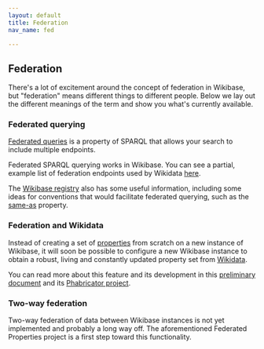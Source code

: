 ```yaml
---
layout: default
title: Federation
nav_name: fed

---
```

## Federation 

There's a lot of excitement around the concept of federation in Wikibase, but "federation" means different things to different people. Below we lay out the different meanings of the term and show you what's currently available.

### Federated querying

[Federated queries](https://www.w3.org/TR/sparql11-federated-query/) is a property of SPARQL that allows your search to include multiple endpoints.

Federated SPARQL querying works in Wikibase. You can see a partial, example list of federation endpoints used by Wikidata [here](https://www.mediawiki.org/wiki/Wikidata_Query_Service/User_Manual/SPARQL_Federation_endpoints). 

The [Wikibase registry](https://wikibase-registry.wmflabs.org/wiki/Main_Page) also has some useful information, including some ideas for conventions that would facilitate federated querying, such as the [same-as](https://wikibase-registry.wmflabs.org/wiki/Item:Q54) property.

### Federation and Wikidata

Instead of creating a set of [properties](https://www.mediawiki.org/wiki/Wikibase/DataModel/Primer) from scratch on a new instance of Wikibase, it will soon be possible to configure a new Wikibase instance to obtain a robust, living and constantly updated property set from [Wikidata](https://www.wikidata.org/).

You can read more about this feature and its development in this [preliminary document](https://doc.wikimedia.org/Wikibase/master/php/md_docs_components_repo-federated-properties.html) and its [Phabricator project](https://phabricator.wikimedia.org/project/view/4604/).

### Two-way federation

Two-way federation of data between Wikibase instances is not yet implemented and probably a long way off. The aforementioned Federated Properties project is a first step toward this functionality.

